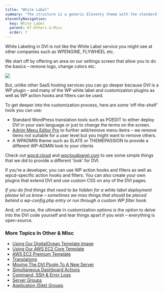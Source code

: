 ```yaml
---
title: "White Label"
summary: "The structure is a generic Eleventy theme with the standard folder and file names."
eleventyNavigation:
  key: White Label
  parent: 07-Others-&-Misc
  order: 7
---
```

White Labeling in DVI is not like the White Label service you might see at other companies such as WPENGINE, FLYWHEEL etc.

We start off by offering an area on our settings screen that allow you to do the basics – remove logo, change colors etc:

[![](https://web.archive.org/web/20240529161012im_/https://wpclouddeploy.com/wp-content/uploads/2021/12/wpcd-v4-202.png)](https://web.archive.org/web/20240529161012/https://wpclouddeploy.com/wp-content/uploads/2021/12/wpcd-v4-202.png)

But, unlike other SaaS hosting services you can go deeper because DVI is a WP plugin – and many of the WP white label and customization plugins as well as WP action hooks and filters can be used.

To get deeper into the customization process, here are some ‘off-the-shelf’ tools you can use:

*   Standard WordPress translation tools such as POEDIT to either deploy DVI in your own language or just to change the terms on the screen.
*   [Admin Menu Editor Pro](https://web.archive.org/web/20240529161012/https://adminmenueditor.com/) to further add/remove menu items – we remove items not suitable for a user level but you might want to remove others.
*   A WPADMIN theme such as SLATE or THEMEPASSION to provide a different WP-ADMIN look to your clients

Check out [wpcd.cloud](https://web.archive.org/web/20240529161012/https://wpcd.cloud|/) and [wpcloudpanel.com](https://web.archive.org/web/20240529161012/https://wpcloudpanel.com/) to see some simple things that we did to provide a different ‘look’ for DVI.

If you’re a developer, you can use WP action hooks and filters as well as wpcd-specific action hooks and filters. You can also create your own plugins that extend DVI and use custom CSS on any of the DVI pages.

_If you do find things that need to be hidden for a white label deployment please let us know – sometimes we miss things that should be placed behind a wp-config.php entry or run through a custom WP filter hook._

And, of course, the ultimate in customization options is the option to delve into the DVI code yourself and tear things apart if you wish – everything is open-source.

### More Topics In Other & Misc

*   [Using Our DigitalOcean Template Image](https://web.archive.org/web/20240529161012/https://wpclouddeploy.com/documentation/other-misc/digitalocean-template-image/)
*   [Using Our AWS EC2 Core Template](https://web.archive.org/web/20240529161012/https://wpclouddeploy.com/documentation/other-misc/aws-ec2-template-image/)
*   [AWS EC2 Premium Template](https://web.archive.org/web/20240529161012/https://wpclouddeploy.com/documentation/other-misc/aws-ec2-premium-template-image/)
*   [Translations](https://web.archive.org/web/20240529161012/https://wpclouddeploy.com/documentation/other-misc/translations/)
*   [Moving The DVI Plugin To A New Server](https://web.archive.org/web/20240529161012/https://wpclouddeploy.com/documentation/other-misc/moving-the-wpcd-plugin-to-a-new-server/)
*   [Simultaneous Dashboard Actions](https://web.archive.org/web/20240529161012/https://wpclouddeploy.com/documentation/other-misc/simultaneous-dashboard-actions/)
*   [Command, SSH & Error Logs](https://web.archive.org/web/20240529161012/https://wpclouddeploy.com/documentation/other-misc/command-ssh-error-logs/)
*   [Server Groups](https://web.archive.org/web/20240529161012/https://wpclouddeploy.com/documentation/other-misc/server-groups/)
*   [Application (Site) Groups](https://web.archive.org/web/20240529161012/https://wpclouddeploy.com/documentation/other-misc/application-site-groups/)
